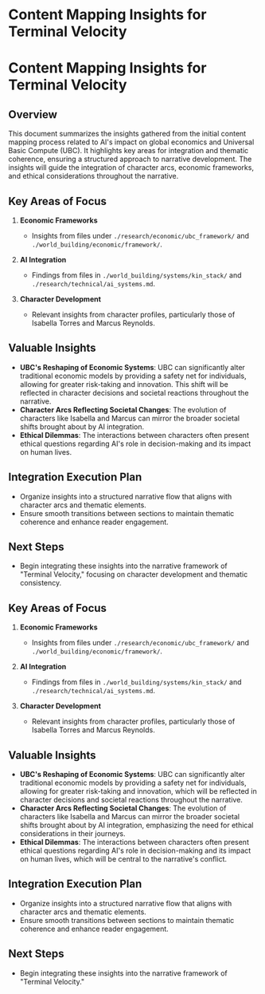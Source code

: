 # Content Mapping Insights for Terminal Velocity

# Content Mapping Insights for Terminal Velocity

## Overview
This document summarizes the insights gathered from the initial content mapping process related to AI's impact on global economics and Universal Basic Compute (UBC). It highlights key areas for integration and thematic coherence, ensuring a structured approach to narrative development. The insights will guide the integration of character arcs, economic frameworks, and ethical considerations throughout the narrative.

## Key Areas of Focus
1. **Economic Frameworks**
   - Insights from files under `./research/economic/ubc_framework/` and `./world_building/economic/framework/`.

2. **AI Integration**
   - Findings from files in `./world_building/systems/kin_stack/` and `./research/technical/ai_systems.md`.

3. **Character Development**
   - Relevant insights from character profiles, particularly those of Isabella Torres and Marcus Reynolds.

## Valuable Insights
- **UBC's Reshaping of Economic Systems**: UBC can significantly alter traditional economic models by providing a safety net for individuals, allowing for greater risk-taking and innovation. This shift will be reflected in character decisions and societal reactions throughout the narrative.
- **Character Arcs Reflecting Societal Changes**: The evolution of characters like Isabella and Marcus can mirror the broader societal shifts brought about by AI integration.
- **Ethical Dilemmas**: The interactions between characters often present ethical questions regarding AI's role in decision-making and its impact on human lives.

## Integration Execution Plan
- Organize insights into a structured narrative flow that aligns with character arcs and thematic elements.
- Ensure smooth transitions between sections to maintain thematic coherence and enhance reader engagement.

## Next Steps
- Begin integrating these insights into the narrative framework of "Terminal Velocity," focusing on character development and thematic consistency.

## Key Areas of Focus
1. **Economic Frameworks**
   - Insights from files under `./research/economic/ubc_framework/` and `./world_building/economic/framework/`.

2. **AI Integration**
   - Findings from files in `./world_building/systems/kin_stack/` and `./research/technical/ai_systems.md`.

3. **Character Development**
   - Relevant insights from character profiles, particularly those of Isabella Torres and Marcus Reynolds.

## Valuable Insights
- **UBC's Reshaping of Economic Systems**: UBC can significantly alter traditional economic models by providing a safety net for individuals, allowing for greater risk-taking and innovation, which will be reflected in character decisions and societal reactions throughout the narrative.
- **Character Arcs Reflecting Societal Changes**: The evolution of characters like Isabella and Marcus can mirror the broader societal shifts brought about by AI integration, emphasizing the need for ethical considerations in their journeys.
- **Ethical Dilemmas**: The interactions between characters often present ethical questions regarding AI's role in decision-making and its impact on human lives, which will be central to the narrative's conflict.

## Integration Execution Plan
- Organize insights into a structured narrative flow that aligns with character arcs and thematic elements.
- Ensure smooth transitions between sections to maintain thematic coherence and enhance reader engagement.

## Next Steps
- Begin integrating these insights into the narrative framework of "Terminal Velocity."
